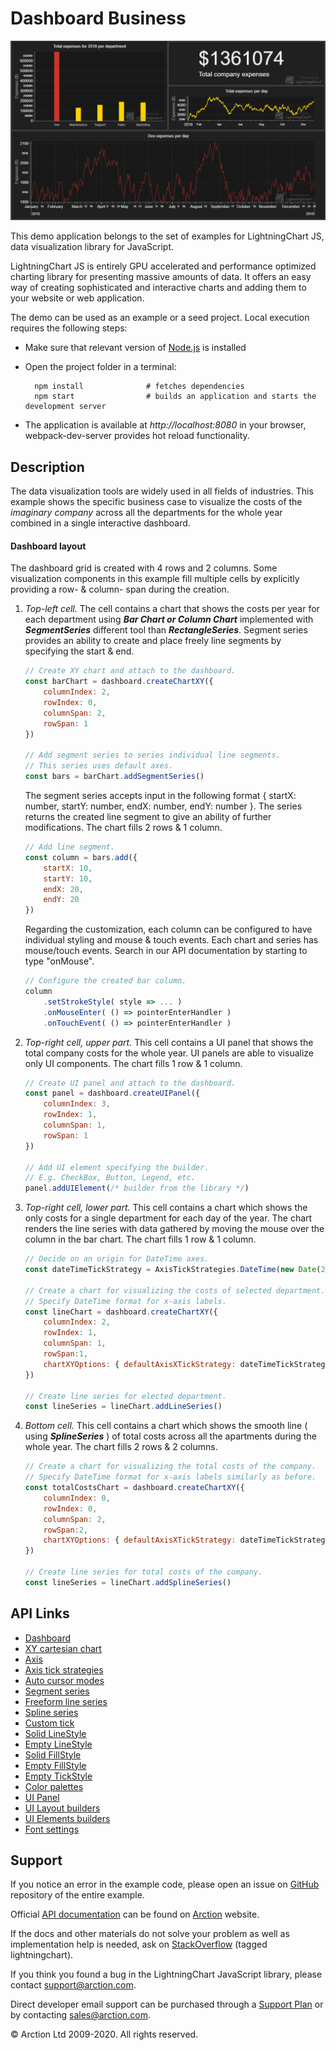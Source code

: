 # Dashboard Business

![Dashboard Business](dashboardBusiness.png)

This demo application belongs to the set of examples for LightningChart JS, data visualization library for JavaScript.

LightningChart JS is entirely GPU accelerated and performance optimized charting library for presenting massive amounts of data. It offers an easy way of creating sophisticated and interactive charts and adding them to your website or web application.

The demo can be used as an example or a seed project. Local execution requires the following steps:

- Make sure that relevant version of [Node.js](https://nodejs.org/en/download/) is installed
- Open the project folder in a terminal:

        npm install              # fetches dependencies
        npm start                # builds an application and starts the development server

- The application is available at *http://localhost:8080* in your browser, webpack-dev-server provides hot reload functionality.


## Description

The data visualization tools are widely used in all fields of industries. This example shows the specific business case to visualize the costs of the *imaginary company* across all the departments for the whole year combined in a single interactive dashboard.

#### Dashboard layout

The dashboard grid is created with 4 rows and 2 columns. Some visualization components in this example fill multiple cells by explicitly providing a row- & column- span during the creation.

1. *Top-left cell.* The cell contains a chart that shows the costs per year for each department using ***Bar Chart or Column Chart*** implemented with ***SegmentSeries*** different tool than ***RectangleSeries***. Segment series provides an ability to create and place freely line segments by specifying the start & end.

    ```javascript
    // Create XY chart and attach to the dashboard.
    const barChart = dashboard.createChartXY({
        columnIndex: 2,
        rowIndex: 0,
        columnSpan: 2,
        rowSpan: 1
    })

    // Add segment series to series individual line segments.
    // This series uses default axes.
    const bars = barChart.addSegmentSeries()
    ```
    The segment series accepts input in the following format { startX: number, startY: number, endX: number, endY: number }. The series returns the created line segment to give an ability of further modifications. The chart fills 2 rows & 1 column.

    ```javascript
    // Add line segment.
    const column = bars.add({
        startX: 10,
        startY: 10,
        endX: 20,
        endY: 20
    })
    ```

    Regarding the customization, each column can be configured to have individual styling and mouse & touch events. Each chart and series has mouse/touch events. Search in our API documentation by starting to type "onMouse".

    ```javascript
    // Configure the created bar column.
    column
        .setStrokeStyle( style => ... )
        .onMouseEnter( () => pointerEnterHandler )
        .onTouchEvent( () => pointerEnterHandler )
    ```

2. *Top-right cell, upper part.* This cell contains a UI panel that shows the total company costs for the whole year. UI panels are able to visualize only UI components. The chart fills 1 row & 1 column.

    ```javascript
    // Create UI panel and attach to the dashboard.
    const panel = dashboard.createUIPanel({
        columnIndex: 3,
        rowIndex: 1,
        columnSpan: 1,
        rowSpan: 1
    })

    // Add UI element specifying the builder.
    // E.g. CheckBox, Button, Legend, etc.
    panel.addUIElement(/* builder from the library */)
    ```

 3. *Top-right cell, lower part.* This cell contains a chart which shows the only costs for a single department for each day of the year. The chart renders the line series with data gathered by moving the mouse over the column in the bar chart. The chart fills 1 row & 1 column.

    ```javascript
    // Decide on an origin for DateTime axes.
    const dateTimeTickStrategy = AxisTickStrategies.DateTime(new Date(2018, 0, 1))

    // Create a chart for visualizing the costs of selected department.
    // Specify DateTime format for x-axis labels.
    const lineChart = dashboard.createChartXY({
        columnIndex: 2, 
        rowIndex: 1, 
        columnSpan: 1, 
        rowSpan:1, 
        chartXYOptions: { defaultAxisXTickStrategy: dateTimeTickStrategy }
    })

    // Create line series for elected department.
    const lineSeries = lineChart.addLineSeries()
    ```

4. *Bottom cell.* This cell contains a chart which shows the smooth line ( using ***SplineSeries*** ) of total costs across all the apartments during the whole year. The chart fills 2 rows & 2 columns.
    ```javascript
    // Create a chart for visualizing the total costs of the company.
    // Specify DateTime format for x-axis labels similarly as before.
    const totalCostsChart = dashboard.createChartXY({
        columnIndex: 0, 
        rowIndex: 0, 
        columnSpan: 2, 
        rowSpan:2, 
        chartXYOptions: { defaultAxisXTickStrategy: dateTimeTickStrategy }
    })

    // Create line series for total costs of the company.
    const lineSeries = lineChart.addSplineSeries()
    ```


## API Links

* [Dashboard]
* [XY cartesian chart]
* [Axis]
* [Axis tick strategies]
* [Auto cursor modes]
* [Segment series]
* [Freeform line series]
* [Spline series]
* [Custom tick]
* [Solid LineStyle]
* [Empty LineStyle]
* [Solid FillStyle]
* [Empty FillStyle]
* [Empty TickStyle]
* [Color palettes]
* [UI Panel]
* [UI Layout builders]
* [UI Elements builders]
* [Font settings]


## Support

If you notice an error in the example code, please open an issue on [GitHub][0] repository of the entire example.

Official [API documentation][1] can be found on [Arction][2] website.

If the docs and other materials do not solve your problem as well as implementation help is needed, ask on [StackOverflow][3] (tagged lightningchart).

If you think you found a bug in the LightningChart JavaScript library, please contact support@arction.com.

Direct developer email support can be purchased through a [Support Plan][4] or by contacting sales@arction.com.

[0]: https://github.com/Arction/
[1]: https://www.arction.com/lightningchart-js-api-documentation/
[2]: https://www.arction.com
[3]: https://stackoverflow.com/questions/tagged/lightningchart
[4]: https://www.arction.com/support-services/

© Arction Ltd 2009-2020. All rights reserved.


[Dashboard]: https://www.arction.com/lightningchart-js-api-documentation/v2.2.0/classes/dashboard.html
[XY cartesian chart]: https://www.arction.com/lightningchart-js-api-documentation/v2.2.0/classes/chartxy.html
[Axis]: https://www.arction.com/lightningchart-js-api-documentation/v2.2.0/classes/axis.html
[Axis tick strategies]: https://www.arction.com/lightningchart-js-api-documentation/v2.2.0/globals.html#axistickstrategies
[Auto cursor modes]: https://www.arction.com/lightningchart-js-api-documentation/v2.2.0/enums/autocursormodes.html
[Segment series]: https://www.arction.com/lightningchart-js-api-documentation/v2.2.0/classes/segmentseries.html
[Freeform line series]: https://www.arction.com/lightningchart-js-api-documentation/v2.2.0/classes/lineseries.html
[Spline series]: https://www.arction.com/lightningchart-js-api-documentation/v2.2.0/classes/splineseries.html
[Custom tick]: https://www.arction.com/lightningchart-js-api-documentation/v2.2.0/classes/customtick.html
[Solid LineStyle]: https://www.arction.com/lightningchart-js-api-documentation/v2.2.0/classes/solidline.html
[Empty LineStyle]: https://www.arction.com/lightningchart-js-api-documentation/v2.2.0/globals.html#emptyline
[Solid FillStyle]: https://www.arction.com/lightningchart-js-api-documentation/v2.2.0/classes/solidfill.html
[Empty FillStyle]: https://www.arction.com/lightningchart-js-api-documentation/v2.2.0/globals.html#emptyfill
[Empty TickStyle]: https://www.arction.com/lightningchart-js-api-documentation/v2.2.0/globals.html#emptytick
[Color palettes]: https://www.arction.com/lightningchart-js-api-documentation/v2.2.0/globals.html#colorpalettes
[UI Panel]: https://www.arction.com/lightningchart-js-api-documentation/v2.2.0/classes/uipanel.html
[UI Layout builders]: https://www.arction.com/lightningchart-js-api-documentation/v2.2.0/globals.html#uilayoutbuilders
[UI Elements builders]: https://www.arction.com/lightningchart-js-api-documentation/v2.2.0/globals.html#uielementbuilders
[Font settings]: https://www.arction.com/lightningchart-js-api-documentation/v2.2.0/classes/fontsettings.html

